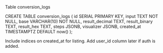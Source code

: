Table conversion_logs

CREATE TABLE conversion_logs (
  id SERIAL PRIMARY KEY,
  input TEXT NOT NULL,
  base VARCHAR(10) NOT NULL,
  result_decimal TEXT,
  result_binary TEXT,
  result_hex TEXT,
  steps JSONB,
  visualizer JSONB,
  created_at TIMESTAMPTZ DEFAULT now()
);


Include indices on created_at for listing. Add user_id column later if auth is added.